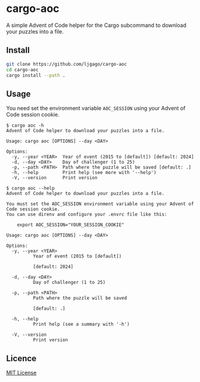 # cargo-aoc

A simple Advent of Code helper for the Cargo subcommand to download your puzzles into a file.

## Install

```bash
git clone https://github.com/ljgago/cargo-aoc
cd cargo-aoc
cargo install --path .
```

## Usage

You need set the environment variable `AOC_SESSION` using your Advent of Code session cookie.

```
$ cargo aoc -h
Advent of Code helper to download your puzzles into a file.

Usage: cargo aoc [OPTIONS] --day <DAY>

Options:
  -y, --year <YEAR>  Year of event (2015 to [default]) [default: 2024]
  -d, --day <DAY>    Day of challenger (1 to 25)
  -p, --path <PATH>  Path where the puzzle will be saved [default: .]
  -h, --help         Print help (see more with '--help')
  -V, --version      Print version
```

```
$ cargo aoc --help
Advent of Code helper to download your puzzles into a file.

You must set the AOC_SESSION environment variable using your Advent of Code session cookie.
You can use direnv and configure your .envrc file like this:

    export AOC_SESSION="YOUR_SESSION_COOKIE"

Usage: cargo aoc [OPTIONS] --day <DAY>

Options:
  -y, --year <YEAR>
          Year of event (2015 to [default])

          [default: 2024]

  -d, --day <DAY>
          Day of challenger (1 to 25)

  -p, --path <PATH>
          Path where the puzzle will be saved

          [default: .]

  -h, --help
          Print help (see a summary with '-h')

  -V, --version
          Print version
```

## Licence

[MIT License](./LICENSE)

